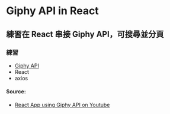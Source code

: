 # Giphy API in React

## 練習在 React 串接 Giphy API，可搜尋並分頁

### 練習

- [Giphy API](https://developers.giphy.com/docs/api#quick-start-guide)
- React
- axios

#### Source:

- [React App using Giphy API on Youtube](https://www.youtube.com/watch?v=vYF_gLh2cz0)
